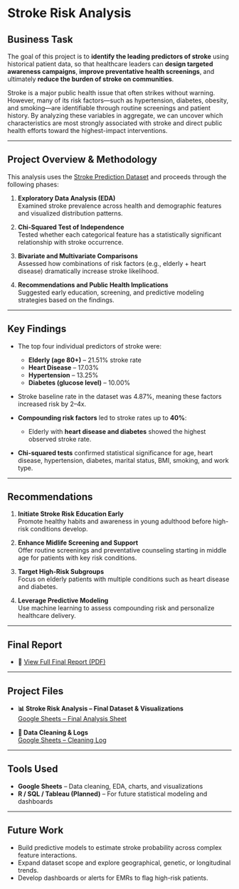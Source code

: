 # Stroke Risk Analysis

## Business Task

The goal of this project is to **identify the leading predictors of stroke** using historical patient data, so that healthcare leaders can **design targeted awareness campaigns**, **improve preventative health screenings**, and ultimately **reduce the burden of stroke on communities**.

Stroke is a major public health issue that often strikes without warning. However, many of its risk factors—such as hypertension, diabetes, obesity, and smoking—are identifiable through routine screenings and patient history. By analyzing these variables in aggregate, we can uncover which characteristics are most strongly associated with stroke and direct public health efforts toward the highest-impact interventions.

---

## Project Overview & Methodology

This analysis uses the [Stroke Prediction Dataset](https://www.kaggle.com/datasets/fedesoriano/stroke-prediction-dataset) and proceeds through the following phases:

1. **Exploratory Data Analysis (EDA)**  
   Examined stroke prevalence across health and demographic features and visualized distribution patterns.

2. **Chi-Squared Test of Independence**  
   Tested whether each categorical feature has a statistically significant relationship with stroke occurrence.

3. **Bivariate and Multivariate Comparisons**  
   Assessed how combinations of risk factors (e.g., elderly + heart disease) dramatically increase stroke likelihood. 

4. **Recommendations and Public Health Implications**  
   Suggested early education, screening, and predictive modeling strategies based on the findings.

---

## Key Findings

- The top four individual predictors of stroke were:
  - **Elderly (age 80+)** – 21.51% stroke rate
  - **Heart Disease** – 17.03%
  - **Hypertension** – 13.25%
  - **Diabetes (glucose level)** – 10.00%

- Stroke baseline rate in the dataset was 4.87%, meaning these factors increased risk by 2–4x.

- **Compounding risk factors** led to stroke rates up to **40%**:
  - Elderly with **heart disease and diabetes** showed the highest observed stroke rate.

- **Chi-squared tests** confirmed statistical significance for age, heart disease, hypertension, diabetes, marital status, BMI, smoking, and work type.

---

## Recommendations

1. **Initiate Stroke Risk Education Early**  
   Promote healthy habits and awareness in young adulthood before high-risk conditions develop.

2. **Enhance Midlife Screening and Support**  
   Offer routine screenings and preventative counseling starting in middle age for patients with key risk conditions.

3. **Target High-Risk Subgroups**  
   Focus on elderly patients with multiple conditions such as heart disease and diabetes.

4. **Leverage Predictive Modeling**  
   Use machine learning to assess compounding risk and personalize healthcare delivery.

---

## Final Report

- 📎 [View Full Final Report (PDF)](https://jmedinacs.github.io/stroke_risk_analysis/stroke_risk_analysis_final_report.pdf)

---

## Project Files

- **📊 Stroke Risk Analysis – Final Dataset & Visualizations**  
  [Google Sheets – Final Analysis Sheet](https://docs.google.com/spreadsheets/d/1ctsUU9V53j5OOZTHkQxE0CU2JSFrc1PsuKVmsW1NAZ8/edit?usp=sharing)

- **🧹 Data Cleaning & Logs**  
  [Google Sheets – Cleaning Log](https://docs.google.com/spreadsheets/d/10xvJDy8NIGSjSsWIwlzbhit-OUnhHeAAujyOldLGtQc/edit?usp=sharing)

---

## Tools Used

- **Google Sheets** – Data cleaning, EDA, charts, and visualizations  
- **R / SQL / Tableau (Planned)** – For future statistical modeling and dashboards

---

## Future Work

- Build predictive models to estimate stroke probability across complex feature interactions.
- Expand dataset scope and explore geographical, genetic, or longitudinal trends.
- Develop dashboards or alerts for EMRs to flag high-risk patients.